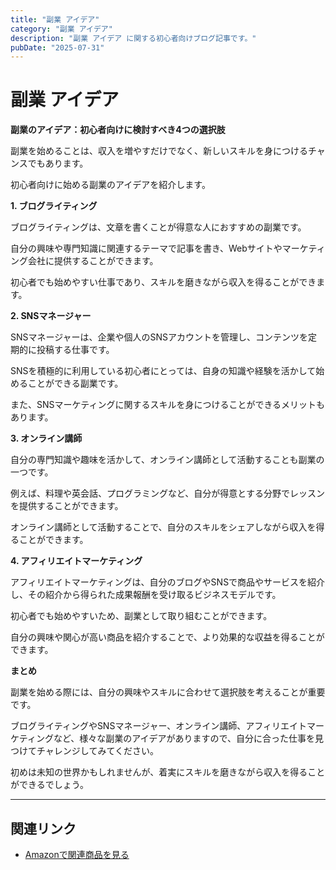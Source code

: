 ```yaml
---
title: "副業 アイデア"
category: "副業 アイデア"
description: "副業 アイデア に関する初心者向けブログ記事です。"
pubDate: "2025-07-31"
---
```


# 副業 アイデア

**副業のアイデア：初心者向けに検討すべき4つの選択肢**

副業を始めることは、収入を増やすだけでなく、新しいスキルを身につけるチャンスでもあります。

初心者向けに始める副業のアイデアを紹介します。



**1. ブログライティング**

ブログライティングは、文章を書くことが得意な人におすすめの副業です。

自分の興味や専門知識に関連するテーマで記事を書き、Webサイトやマーケティング会社に提供することができます。

初心者でも始めやすい仕事であり、スキルを磨きながら収入を得ることができます。



**2. SNSマネージャー**

SNSマネージャーは、企業や個人のSNSアカウントを管理し、コンテンツを定期的に投稿する仕事です。

SNSを積極的に利用している初心者にとっては、自身の知識や経験を活かして始めることができる副業です。

また、SNSマーケティングに関するスキルを身につけることができるメリットもあります。



**3. オンライン講師**

自分の専門知識や趣味を活かして、オンライン講師として活動することも副業の一つです。

例えば、料理や英会話、プログラミングなど、自分が得意とする分野でレッスンを提供することができます。

オンライン講師として活動することで、自分のスキルをシェアしながら収入を得ることができます。



**4. アフィリエイトマーケティング**

アフィリエイトマーケティングは、自分のブログやSNSで商品やサービスを紹介し、その紹介から得られた成果報酬を受け取るビジネスモデルです。

初心者でも始めやすいため、副業として取り組むことができます。

自分の興味や関心が高い商品を紹介することで、より効果的な収益を得ることができます。



**まとめ**

副業を始める際には、自分の興味やスキルに合わせて選択肢を考えることが重要です。

ブログライティングやSNSマネージャー、オンライン講師、アフィリエイトマーケティングなど、様々な副業のアイデアがありますので、自分に合った仕事を見つけてチャレンジしてみてください。

初めは未知の世界かもしれませんが、着実にスキルを磨きながら収入を得ることができるでしょう。



---

## 関連リンク

- [Amazonで関連商品を見る](https://www.amazon.co.jp/s?k=%E5%89%AF%E6%A5%AD+%E3%82%A2%E3%82%A4%E3%83%87%E3%82%A2&tag=autowritehubai-22)
